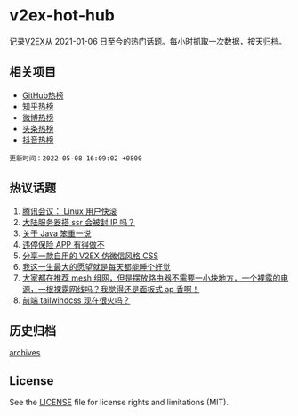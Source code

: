 # v2ex-hot-hub

 记录[V2EX](https://www.v2ex.com/)从 2021-01-06 日至今的热门话题。每小时抓取一次数据，按天[归档](archives)。
 
 ## 相关项目

- [GitHub热榜](https://github.com/snaildev/github-hot-hub)
- [知乎热榜](https://github.com/snaildev/zhihu-hot-hub)
- [微博热榜](https://github.com/snaildev/weibo-hot-hub)
- [头条热榜](https://github.com/snaildev/toutiao-hot-hub)
- [抖音热榜](https://github.com/snaildev/douyin-hot-hub)


 `更新时间：2022-05-08 16:09:02 +0800`

## 热议话题

1. [腾讯会议： Linux 用户快滚](https://www.v2ex.com/t/851449)
1. [大陆服务器搭 ssr 会被封 IP 吗？](https://www.v2ex.com/t/851443)
1. [关于 Java 笨重一说](https://www.v2ex.com/t/851477)
1. [违停保险 APP 有得做不](https://www.v2ex.com/t/851417)
1. [分享一款自用的 V2EX 仿微信风格 CSS](https://www.v2ex.com/t/851399)
1. [我这一生最大的愿望就是每天都能睡个好觉](https://www.v2ex.com/t/851523)
1. [大家都在推荐 mesh 组网，但是摆放路由器不需要一小块地方，一个裸露的电源，一根裸露网线吗？我觉得还是面板式 ap 香啊！](https://www.v2ex.com/t/851454)
1. [前端 tailwindcss 现在很火吗？](https://www.v2ex.com/t/851409)

## 历史归档

[archives](archives)

## License

See the [LICENSE](LICENSE) file for license rights and limitations (MIT).
